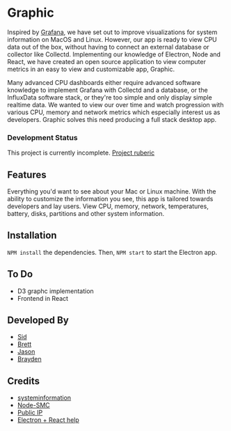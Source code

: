 # Graphic
Inspired by [Grafana](http://play.grafana.org/), we have set out to improve visualizations for system information on MacOS and Linux. However, our app is ready to view CPU data out of the box, without having to connect an external database or collector like Collectd. Implementing our knowledge of Electron, Node and React, we have created an open source application to view computer metrics in an easy to view and customizable app, Graphic.

Many advanced CPU dashboards either require advanced software knowledge to implement Grafana with Collectd and a database, or the InfluxData software stack, or they're too simple and only display simple realtime data. We wanted to view our over time and watch progression with various CPU, memory and network metrics which especially interest us as developers. Graphic solves this need producing a full stack desktop app.

### Development Status
This project is currently incomplete.
[Project ruberic](https://docs.google.com/spreadsheets/d/1NnR_H7F6Ocec5QttvUbtUrtSZAw1vbfDjFquP_HYTl8/edit#gid=1688051739)

## Features
Everything you'd want to see about your Mac or Linux machine. With the ability to customize the information you see, this app is tailored towards developers and lay users. View CPU, memory, network, temperatures, battery, disks, partitions and other system information.

## Installation
`NPM install` the dependencies. Then, `NPM start` to start the Electron app.

## To Do
- D3 graphc implementation
- Frontend in React

## Developed By
- [Sid](https://github.com/matthewsidneyjacobs)
- [Brett](https://github.com/brettinternet)
- [Jason](https://github.com/JasonMarkWomack)
- [Brayden](https://github.com/Kymbolde)

## Credits
- [systeminformation](https://github.com/sebhildebrandt/systeminformation)
- [Node-SMC](https://github.com/mmarcon/node-smc)
- [Public IP](https://github.com/sindresorhus/public-ip)
- [Electron + React help](https://github.com/chentsulin/electron-react-boilerplate)
